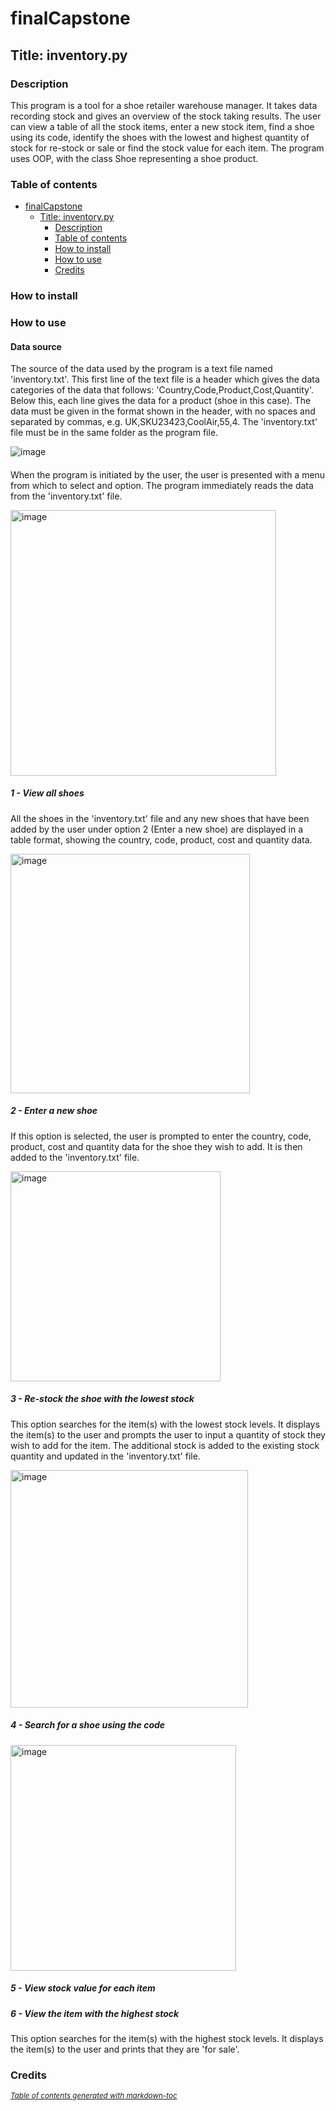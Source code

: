 # finalCapstone

## Title: inventory.py

### Description
This program is a tool for a shoe retailer warehouse manager. It takes data recording stock and gives an overview of the stock taking results. The user can view a table of all the stock items, enter a new stock item, find a shoe using its code, identify the shoes with the lowest and highest quantity of stock for re-stock or sale or find the stock value for each item. The program uses OOP, with the class Shoe representing a shoe product.

### Table of contents 
- [finalCapstone](#finalcapstone)
  * [Title: inventory.py](#title--inventorypy)
    + [Description](#description)
    + [Table of contents](#table-of-contents)
    + [How to install](#how-to-install)
    + [How to use](#how-to-use)
    + [Credits](#credits)

### How to install


### How to use
#### Data source
The source of the data used by the program is a text file named 'inventory.txt'.  This first line of the text file is a header which gives the data categories of the data that follows: 'Country,Code,Product,Cost,Quantity'.  Below this, each line gives the data for a product (shoe in this case).  The data must be given in the format shown in the header, with no spaces and separated by commas, e.g. UK,SKU23423,CoolAir,55,4.  The 'inventory.txt' file must be in the same folder as the program file.

![image](https://user-images.githubusercontent.com/121255678/215777361-c42acf75-527f-4177-8e31-369b27ec5436.png)

#### 
When the program is initiated by the user, the user is presented with a menu from which to select and option. The program immediately reads the data from the 'inventory.txt' file.

<img width="425" alt="image" src="https://user-images.githubusercontent.com/121255678/215779978-65f83c96-262d-4cba-8396-d1610ec02ce1.png">

##### 1 - View all shoes
All the shoes in the 'inventory.txt' file and any new shoes that have been added by the user under option 2 (Enter a new shoe) are displayed in a table format, showing the country, code, product, cost and quantity data.

<img width="383" alt="image" src="https://user-images.githubusercontent.com/121255678/215780437-c556a6de-f2b5-45b6-9b45-ebcb778c18e2.png">

##### 2 - Enter a new shoe
If this option is selected, the user is prompted to enter the country, code, product, cost and quantity data for the shoe they wish to add. It is then added to the 'inventory.txt' file.

<img width="336" alt="image" src="https://user-images.githubusercontent.com/121255678/215781959-eb8de822-7001-4af5-8460-a702720e70a0.png">

##### 3 - Re-stock the shoe with the lowest stock
This option searches for the item(s) with the lowest stock levels. It displays the item(s) to the user and prompts the user to input a quantity of stock they wish to add for the item. The additional stock is added to the existing stock quantity and updated in the 'inventory.txt' file.

<img width="380" alt="image" src="https://user-images.githubusercontent.com/121255678/215824700-1c869a0c-ded6-432b-b15e-d2ec5014ad02.png">

##### 4 - Search for a shoe using the code


<img width="361" alt="image" src="https://user-images.githubusercontent.com/121255678/215824379-1c19d00d-11d7-487b-bfe2-02feb0867758.png">


##### 5 - View stock value for each item


##### 6 - View the item with the highest stock
This option searches for the item(s) with the highest stock levels. It displays the item(s) to the user and prints that they are 'for sale'.





### Credits
<small><i><a href='http://ecotrust-canada.github.io/markdown-toc/'>Table of contents generated with markdown-toc</a></i></small>
